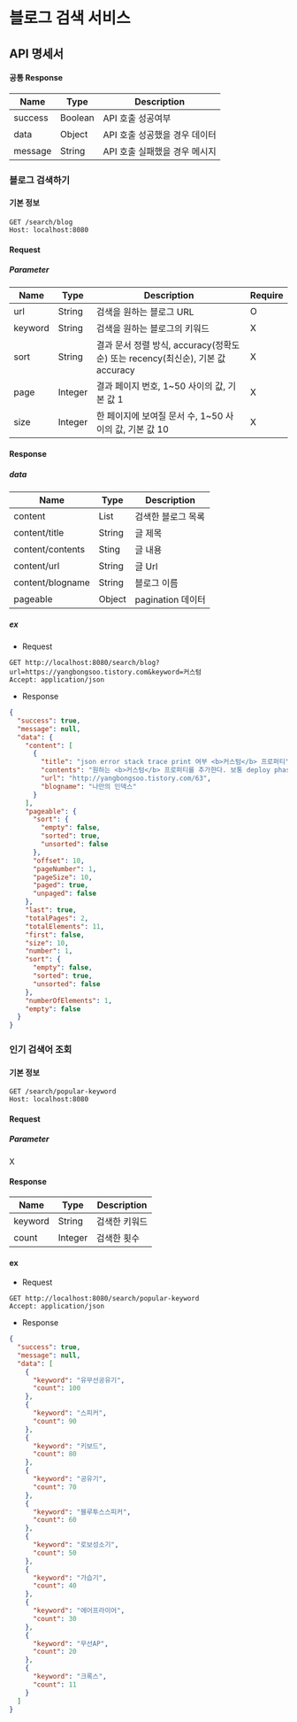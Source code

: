 # 블로그 검색 서비스

## API 명세서

#### 공통 Response

| Name    | Type    | Description        |    
|---------|---------|--------------------|
| success | Boolean | API 호출 성공여부        |
| data    | Object  | API 호출 성공했을 경우 데이터 |
| message | String  | API 호출 실패했을 경우 메시지 |


### 블로그 검색하기

#### 기본 정보

```http request
GET /search/blog
Host: localhost:8080
```

#### Request

##### Parameter

| Name    | Type    | Description                                                | Require |
|---------|---------|------------------------------------------------------------|---------|
| url     | String  | 검색을 원하는 블로그 URL                                            | O       |
| keyword | String  | 검색을 원하는 블로그의 키워드                                           | X       |
| sort    | String  | 결과 문서 정렬 방식, accuracy(정확도순) 또는 recency(최신순), 기본 값 accuracy | X       |
| page    | Integer | 결과 페이지 번호, 1~50 사이의 값, 기본 값 1                              | X       |
| size    | Integer | 한 페이지에 보여질 문서 수, 1~50 사이의 값, 기본 값 10                       | X       |


#### Response

##### data

| Name             | Type   | Description    |
|------------------|--------|----------------|
| content          | List   | 검색한 블로그 목록     |
| content/title    | String | 글 제목           |
| content/contents | Sting  | 글 내용           |
| content/url      | String | 글 Url          |
| content/blogname | String | 블로그 이름         |
| pageable         | Object | pagination 데이터 |


##### ex

- Request
```http request
GET http://localhost:8080/search/blog?url=https://yangbongsoo.tistory.com&keyword=커스텀
Accept: application/json
```

- Response
```json
{
  "success": true,
  "message": null,
  "data": {
    "content": [
      {
        "title": "json error stack trace print 여부 <b>커스텀</b> 프로퍼티",
        "contents": "원하는 <b>커스텀</b> 프로퍼티를 추가한다. 보통 deploy phase 에 따라 다르게 설정된다. response: print-stack-trace: true 다음으로 /resources/META-INF/spring-configuration-metadata.json 파일에 프로퍼티에 대한 메타데이터를 추가한다. { &#34;groups&#34;: [ { &#34;name&#34;: &#34;response&#34;, &#34;type&#34;: &#34;com.toy.config...",
        "url": "http://yangbongsoo.tistory.com/63",
        "blogname": "나만의 인덱스"
      }
    ],
    "pageable": {
      "sort": {
        "empty": false,
        "sorted": true,
        "unsorted": false
      },
      "offset": 10,
      "pageNumber": 1,
      "pageSize": 10,
      "paged": true,
      "unpaged": false
    },
    "last": true,
    "totalPages": 2,
    "totalElements": 11,
    "first": false,
    "size": 10,
    "number": 1,
    "sort": {
      "empty": false,
      "sorted": true,
      "unsorted": false
    },
    "numberOfElements": 1,
    "empty": false
  }
}
```

### 인기 검색어 조회

#### 기본 정보

```http request
GET /search/popular-keyword
Host: localhost:8080
```

#### Request

##### Parameter

X


#### Response

| Name    | Type    | Description |
|---------|---------|-------------|
| keyword | String  | 검색한 키워드     |
| count   | Integer | 검색한 횟수      |

#### ex

- Request
```http request
GET http://localhost:8080/search/popular-keyword
Accept: application/json
```

- Response
```json
{
  "success": true,
  "message": null,
  "data": [
    {
      "keyword": "유무선공유기",
      "count": 100
    },
    {
      "keyword": "스피커",
      "count": 90
    },
    {
      "keyword": "키보드",
      "count": 80
    },
    {
      "keyword": "공유기",
      "count": 70
    },
    {
      "keyword": "블루투스스피커",
      "count": 60
    },
    {
      "keyword": "로보성소기",
      "count": 50
    },
    {
      "keyword": "가습기",
      "count": 40
    },
    {
      "keyword": "에어프라이어",
      "count": 30
    },
    {
      "keyword": "무선AP",
      "count": 20
    },
    {
      "keyword": "크록스",
      "count": 11
    }
  ]
}
```

